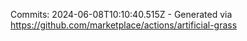 Commits: 2024-06-08T10:10:40.515Z - Generated via https://github.com/marketplace/actions/artificial-grass
<br>
